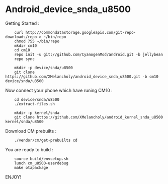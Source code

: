 # Android_device_snda_u8500

Getting Started :

		curl http://commondatastorage.googleapis.com/git-repo-downloads/repo > ~/bin/repo
		chmod 755 ~/bin/repo
		mkdir cm10
		cd cm10
		repo init -u git://github.com/CyanogenMod/android.git -b jellybean
		repo sync

		mkdir -p device/snda/u8500
		git clone https://github.com/XMelancholy/android_device_snda_u8500.git -b cm10 device/snda/u8500


Now connect your phone which have runing CM10 :

		cd device/snda/u8500
		./extract-files.sh

		mkdir -p kernel/snda
		git clone https://github.com/XMelancholy/android_kernel_snda_u8500 kernel/snda/u8500

Download CM prebuilts : 

		./vendor/cm/get-prebuilts cd

You are ready to build :

		source build/envsetup.sh
		lunch cm_u8500-userdebug
		make otapackage

ENJOY!
